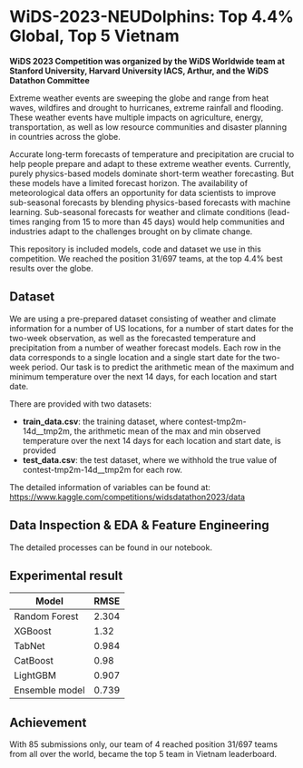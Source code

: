 # WiDS-2023-NEUDolphins: Top 4.4% Global, Top 5 Vietnam
**WiDS 2023 Competition was organized by the WiDS Worldwide team at Stanford University, Harvard University IACS, Arthur, and the WiDS Datathon Committee**

Extreme weather events are sweeping the globe and range from heat waves, wildfires and drought to hurricanes, extreme rainfall and flooding. These weather events have multiple impacts on agriculture, energy, transportation, as well as low resource communities and disaster planning in countries across the globe.

Accurate long-term forecasts of temperature and precipitation are crucial to help people prepare and adapt to these extreme weather events. Currently, purely physics-based models dominate short-term weather forecasting. But these models have a limited forecast horizon. The availability of meteorological data offers an opportunity for data scientists to improve sub-seasonal forecasts by blending physics-based forecasts with machine learning. Sub-seasonal forecasts for weather and climate conditions (lead-times ranging from 15 to more than 45 days) would help communities and industries adapt to the challenges brought on by climate change.

This repository is included models, code and dataset we use in this competition. We reached the position 31/697 teams, at the top 4.4% best results over the globe.


## Dataset
We are using a pre-prepared dataset consisting of weather and climate information for a number of US locations, for a number of start dates for the two-week observation, as well as the forecasted temperature and precipitation from a number of weather forecast models. Each row in the data corresponds to a single location and a single start date for the two-week period. Our task is to predict the arithmetic mean of the maximum and minimum temperature over the next 14 days, for each location and start date.

There are provided with two datasets:

- **train_data.csv**: the training dataset, where contest-tmp2m-14d__tmp2m, the arithmetic mean of the max and min observed temperature over the next 14 days for each location and start date, is provided
- **test_data.csv**: the test dataset, where we withhold the true value of contest-tmp2m-14d__tmp2m for each row.

The  detailed information of variables can be found at: https://www.kaggle.com/competitions/widsdatathon2023/data

## Data Inspection & EDA & Feature Engineering
The detailed processes can be found in our notebook.


## Experimental result
Model         | RMSE
------------- | -------------
Random Forest | 2.304
XGBoost | 1.32
TabNet | 0.984
CatBoost  | 0.98
LightGBM  | 0.907
Ensemble model  | 0.739

## Achievement
With 85 submissions only, our team of 4 reached position 31/697 teams from all over the world, became the top 5 team in Vietnam leaderboard.

